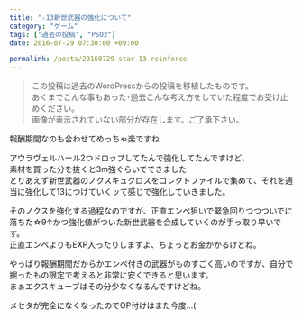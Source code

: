 ```yaml
---
title: "☆13新世武器の強化について"
category: "ゲーム"
tags: ["過去の投稿", "PSO2"]
date: 2016-07-29 07:30:00 +09:00

permalink: /posts/20160729-star-13-reinforce
---
```


> この投稿は過去のWordPressからの投稿を移植したものです。  
> あくまでこんな事もあった･過去こんな考え方をしていた程度でお受け止めください。  
> 画像が表示されていない部分が存在します。ご了承下さい。

報酬期間なのも合わせてめっちゃ楽ですね  

アウラヴェルハール2つドロップしてたんで強化してたんですけど、  
素材を買った分を抜くと3m強ぐらいでできました  
とりあえず新世武器のノクスキュクロスをコレクトファイルで集めて、それを適当に強化して13につけていくッて感じで強化していきました。

そのノクスを強化する過程なのですが、正直エンペ狙いで緊急回りつつついでに落ちた☆9↑かつ強化値がついた新世武器を合成していくのが手っ取り早いです。  
正直エンペよりもEXP入ったりしますよ、ちょっとお金かかるけどね。

やっぱり報酬期間だからかエンペ付きの武器がものすごく高いのですが、自分で掘ったもの限定で考えると非常に安くできると思います。  
まぁエクスキューブはその分少なくなるんですけどね。

メセタが完全になくなったのでOP付けはまた今度…(
